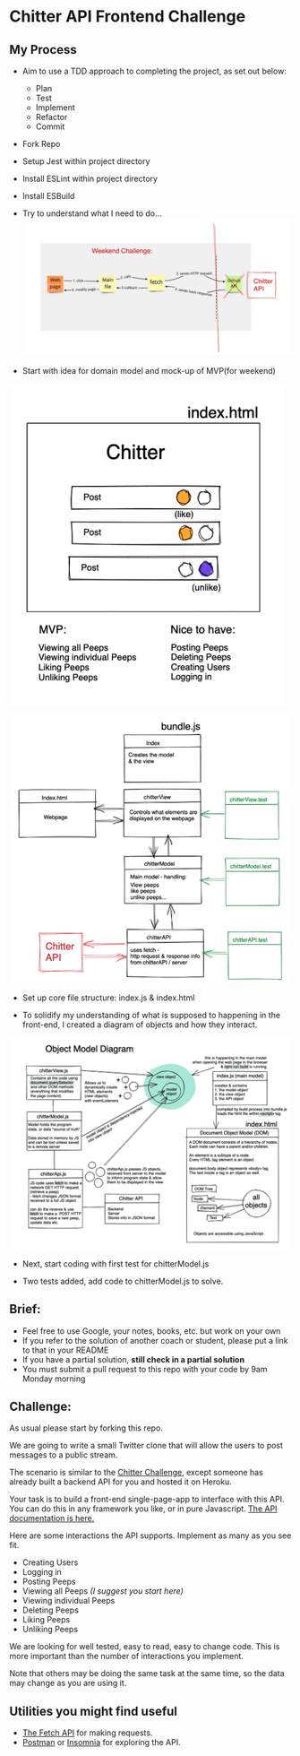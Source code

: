 # Chitter API Frontend Challenge

## My Process

* Aim to use a TDD approach to completing the project, as set out below:
   - Plan
   - Test
   - Implement
   - Refactor
   - Commit
   
* Fork Repo
* Setup Jest within project directory
* Install ESLint within project directory
* Install ESBuild

* Try to understand what I need to do...
![Diagram](images/Task_Diagram.png)

* Start with idea for domain model and mock-up of MVP(for weekend)

![Diagram](images/MVP_mock_up.png)

![Diagram](images/Domain_model.png)

* Set up core file structure: index.js & index.html

* To solidify my understanding of what is supposed to happening in the front-end, I created a diagram of objects and how they interact.

![Diagram](images/Object_Model_Diagram_02.png)

* Next, start coding with first test for chitterModel.js

* Two tests added, add code to chitterModel.js to solve.



Brief:
-------

* Feel free to use Google, your notes, books, etc. but work on your own
* If you refer to the solution of another coach or student, please put a link to that in your README
* If you have a partial solution, **still check in a partial solution**
* You must submit a pull request to this repo with your code by 9am Monday morning

Challenge:
-------

As usual please start by forking this repo.

We are going to write a small Twitter clone that will allow the users to post messages to a public stream.

The scenario is similar to the [Chitter Challenge](https://github.com/makersacademy/chitter-challenge), except someone has already built a backend API for you and hosted it on Heroku.

Your task is to build a front-end single-page-app to interface with this API. You can do this in any framework you like, or in pure Javascript. [The API documentation is here.](https://github.com/makersacademy/chitter_api_backend)

Here are some interactions the API supports. Implement as many as you see fit.

* Creating Users
* Logging in
* Posting Peeps
* Viewing all Peeps *(I suggest you start here)*
* Viewing individual Peeps
* Deleting Peeps
* Liking Peeps
* Unliking Peeps

We are looking for well tested, easy to read, easy to change code. This is more important than the number of interactions you implement.

Note that others may be doing the same task at the same time, so the data may change as you are using it.

## Utilities you might find useful

* [The Fetch API](https://developer.mozilla.org/en-US/docs/Web/API/Fetch_API/Using_Fetch) for making requests.
* [Postman](https://www.getpostman.com/) or [Insomnia](https://insomnia.rest/) for exploring the API.
